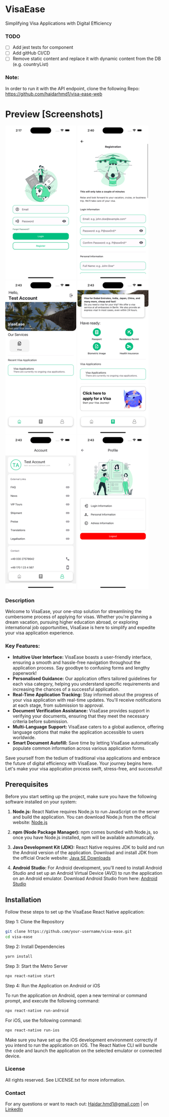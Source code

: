 # VisaEase

Simplifying Visa Applications with Digital Efficiency

### TODO

- [ ] Add jest tests for component
- [ ] Add gitHub CI/CD
- [ ] Remove static content and replace it with dynamic content from the DB
      (e.g. countryList)

### Note:

In order to run it with the API endpoint, clone the following Repo:
https://github.com/haidarhmd1/visa-ease-web

# Preview [Screenshots]

  <img src="./screenshots/visa-ease-login-min.png" width="225">
  <img src="./screenshots/visa-ease-registration-min.png" width="225">
  <img src="./screenshots/visa-ease-main-min.png" width="225">
  <img src="./screenshots/visa-ease-visa-min.png" width="225">
  <img src="./screenshots/visa-ease-settings-min.png" width="225">
  <img src="./screenshots/visa-ease-account-min.png" width="225">

### Description

Welcome to VisaEase, your one-stop solution for streamlining the cumbersome
process of applying for visas. Whether you're planning a dream vacation,
pursuing higher education abroad, or exploring international job opportunities,
VisaEase is here to simplify and expedite your visa application experience.

### Key Features:

- **Intuitive User Interface:** VisaEase boasts a user-friendly interface,
  ensuring a smooth and hassle-free navigation throughout the application
  process. Say goodbye to confusing forms and lengthy paperwork!
- **Personalised Guidance:** Our application offers tailored guidelines for each
  visa category, helping you understand specific requirements and increasing the
  chances of a successful application.
- **Real-Time Application Tracking:** Stay informed about the progress of your
  visa application with real-time updates. You'll receive notifications at each
  stage, from submission to approval.
- **Document Verification Assistance:** VisaEase provides support in verifying
  your documents, ensuring that they meet the necessary criteria before
  submission.
- **Multi-Language Support:** VisaEase caters to a global audience, offering
  language options that make the application accessible to users worldwide.
- **Smart Document Autofill:** Save time by letting VisaEase automatically
  populate common information across various application forms.

Save yourself from the tedium of traditional visa applications and embrace the
future of digital efficiency with VisaEase. Your journey begins here. Let's make
your visa application process swift, stress-free, and successful!

## Prerequisites

Before you start setting up the project, make sure you have the following
software installed on your system:

1. **Node.js:** React Native requires Node.js to run JavaScript on the server
   and build the application. You can download Node.js from the official
   website: [Node.js](https://nodejs.org/)

2. **npm (Node Package Manager):** npm comes bundled with Node.js, so once you
   have Node.js installed, npm will be available automatically.

3. **Java Development Kit (JDK):** React Native requires JDK to build and run
   the Android version of the application. Download and install JDK from the
   official Oracle website:
   [Java SE Downloads](https://www.oracle.com/java/technologies/javase-downloads.html)

4. **Android Studio:** For Android development, you'll need to install Android
   Studio and set up an Android Virtual Device (AVD) to run the application on
   an Android emulator. Download Android Studio from here:
   [Android Studio](https://developer.android.com/studio)

## Installation

Follow these steps to set up the VisaEase React Native application:

Step 1: Clone the Repository

```bash
git clone https://github.com/your-username/visa-ease.git
cd visa-ease
```

Step 2: Install Dependencies

```bash
yarn install
```

Step 3: Start the Metro Server

```bash
npx react-native start
```

Step 4: Run the Application on Android or iOS

To run the application on Android, open a new terminal or command prompt, and
execute the following command:

```bash
npx react-native run-android
```

For iOS, use the following command:

```bash
npx react-native run-ios
```

Make sure you have set up the iOS development environment correctly if you
intend to run the application on iOS. The React Native CLI will bundle the code
and launch the application on the selected emulator or connected device.

### License

All rights reserved. See LICENSE.txt for more information.

### Contact

For any questions or want to reach out: Haidar.hmd1@gmail.com | on
<a href="https://www.linkedin.com/in/haidar-hammoud-775602124/">LinkedIn</a>

